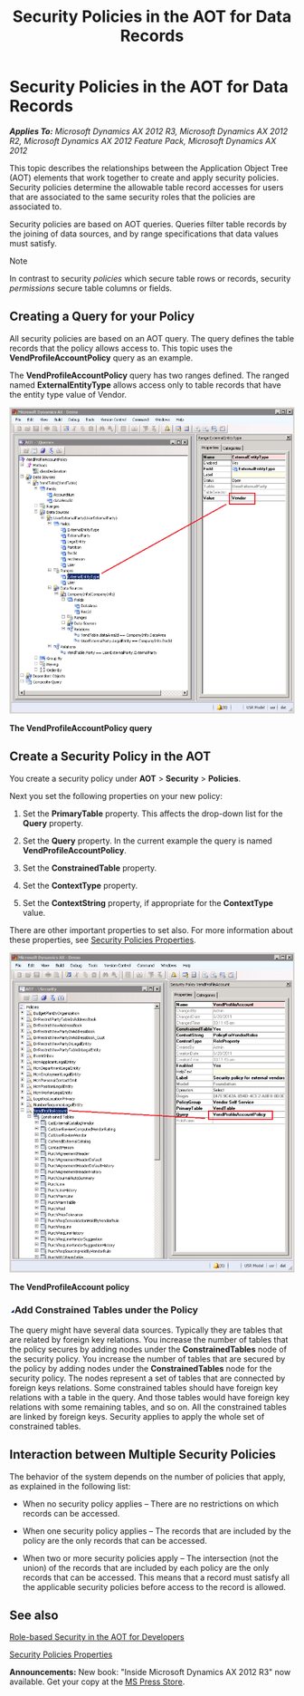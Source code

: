 ﻿---
title: Security Policies in the AOT for Data Records
TOCTitle: Security Policies in the AOT for Data Records
ms:assetid: ab4cce5a-8abe-4b45-89c2-65901642454a
ms:mtpsurl: https://msdn.microsoft.com/en-us/library/Gg847361(v=AX.60)
ms:contentKeyID: 35249614
ms.date: 05/18/2015
mtps_version: v=AX.60
---

# Security Policies in the AOT for Data Records 


_**Applies To:** Microsoft Dynamics AX 2012 R3, Microsoft Dynamics AX 2012 R2, Microsoft Dynamics AX 2012 Feature Pack, Microsoft Dynamics AX 2012_

This topic describes the relationships between the Application Object Tree (AOT) elements that work together to create and apply security policies. Security policies determine the allowable table record accesses for users that are associated to the same security roles that the policies are associated to.

Security policies are based on AOT queries. Queries filter table records by the joining of data sources, and by range specifications that data values must satisfy.


> [!NOTE]
> <P>In contrast to security <EM>policies</EM> which secure table rows or records, security <EM>permissions</EM> secure table columns or fields.</P>



## Creating a Query for your Policy

All security policies are based on an AOT query. The query defines the table records that the policy allows access to. This topic uses the **VendProfileAccountPolicy** query as an example.

The **VendProfileAccountPolicy** query has two ranges defined. The ranged named **ExternalEntityType** allows access only to table records that have the entity type value of Vendor.

![The VendProfileAccountPolicy query in the AOT.](images/Gg847361.VendProfileAccountPolicy-AOT-q41(en-us,AX.60).png "The VendProfileAccountPolicy query in the AOT.")

**The VendProfileAccountPolicy query**

## Create a Security Policy in the AOT

You create a security policy under **AOT** \> **Security** \> **Policies**.

Next you set the following properties on your new policy:

1.  Set the **PrimaryTable** property. This affects the drop-down list for the **Query** property.

2.  Set the **Query** property. In the current example the query is named **VendProfileAccountPolicy**.

3.  Set the **ConstrainedTable** property.

4.  Set the **ContextType** property.

5.  Set the **ContextString** property, if appropriate for the **ContextType** value.

There are other important properties to set also. For more information about these properties, see [Security Policies Properties](security-policies-properties.md).

![The security policy VendProfileAccount in the AOT.](images/Gg847361.VendProfileAccountPolicy-AOT-spq41(en-us,AX.60).png "The security policy VendProfileAccount in the AOT.")

**The VendProfileAccount policy**

### ![Gg847361.collapse\_all(en-us,AX.60).gif](images/Gg863931.collapse_all(en-us,AX.60).gif "Gg847361.collapse_all(en-us,AX.60).gif")Add Constrained Tables under the Policy

The query might have several data sources. Typically they are tables that are related by foreign key relations. You increase the number of tables that the policy secures by adding nodes under the **ConstrainedTables** node of the security policy. You increase the number of tables that are secured by the policy by adding nodes under the **ConstrainedTables** node for the security policy. The nodes represent a set of tables that are connected by foreign keys relations. Some constrained tables should have foreign key relations with a table in the query. And those tables would have foreign key relations with some remaining tables, and so on. All the constrained tables are linked by foreign keys. Security applies to apply the whole set of constrained tables.

## Interaction between Multiple Security Policies

The behavior of the system depends on the number of policies that apply, as explained in the following list:

  - When no security policy applies – There are no restrictions on which records can be accessed.

  - When one security policy applies – The records that are included by the policy are the only records that can be accessed.

  - When two or more security policies apply – The intersection (not the union) of the records that are included by each policy are the only records that can be accessed. This means that a record must satisfy all the applicable security policies before access to the record is allowed.

## See also

[Role-based Security in the AOT for Developers](role-based-security-in-the-aot-for-developers.md)

[Security Policies Properties](security-policies-properties.md)

  
**Announcements:** New book: "Inside Microsoft Dynamics AX 2012 R3" now available. Get your copy at the [MS Press Store](https://www.microsoftpressstore.com/store/inside-microsoft-dynamics-ax-2012-r3-9780735685109).

